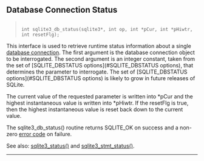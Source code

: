 ## Database Connection Status




> ```
> 
> int sqlite3_db_status(sqlite3*, int op, int *pCur, int *pHiwtr, int resetFlg);
> 
> ```



This interface is used to retrieve runtime status information
about a single [database connection](#sqlite3). The first argument is the
database connection object to be interrogated. The second argument
is an integer constant, taken from the set of
[SQLITE\_DBSTATUS options](#SQLITE_DBSTATUS options), that
determines the parameter to interrogate. The set of
[SQLITE\_DBSTATUS options](#SQLITE_DBSTATUS options) is likely
to grow in future releases of SQLite.


The current value of the requested parameter is written into \*pCur
and the highest instantaneous value is written into \*pHiwtr. If
the resetFlg is true, then the highest instantaneous value is
reset back down to the current value.


The sqlite3\_db\_status() routine returns SQLITE\_OK on success and a
non\-zero [error code](rescode.html) on failure.


See also: [sqlite3\_status()](#sqlite3_status) and [sqlite3\_stmt\_status()](#sqlite3_stmt_status).




---



